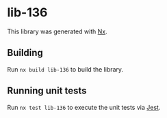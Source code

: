 # lib-136

This library was generated with [Nx](https://nx.dev).

## Building

Run `nx build lib-136` to build the library.

## Running unit tests

Run `nx test lib-136` to execute the unit tests via [Jest](https://jestjs.io).
